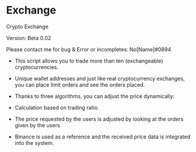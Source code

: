 # Exchange
Crypto Exchange

Version: Beta 0.02

Please contact me for bug & Error or incompletes: No[Name]#0894


- This script allows you to trade more than ten (exchangeable) cryptocurrencies.


- Unique wallet addresses and just like real cryptocurrency exchanges, you can place limit orders and see the orders placed.


- Thanks to three algorithms, you can adjust the price dynamically:
-  Calculation based on trading ratio.
-  The price requested by the users is adjusted by looking at the orders given by the users.
-  Binance is used as a reference and the received price data is integrated into the system.
